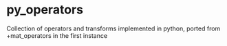 py_operators
============

Collection of operators and transforms implemented in python, ported from +mat_operators in the first instance
